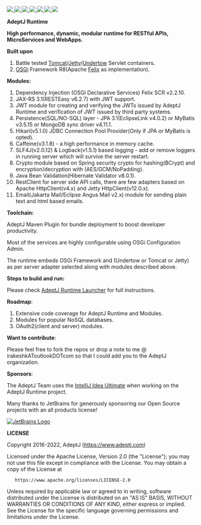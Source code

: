 <p>
  
  <a href="https://www.apache.org/licenses/LICENSE-2.0">
   <img src="https://img.shields.io/badge/license-Apache%202-blue.svg">  
  </a>

  <a href="https://docs.osgi.org/specification/#release-8">
   <img src="https://img.shields.io/badge/OSGi-R8-orange?style=flat">
  </a>

  <a href="https://app.circleci.com/pipelines/github/AdeptJ/adeptj-runtime">
     <img src="https://img.shields.io/circleci/build/github/AdeptJ/adeptj-runtime/main">
  </a>

  <a href="https://sonarcloud.io/dashboard?id=adeptj-runtime">
     <img src="https://sonarcloud.io/api/project_badges/measure?project=AdeptJ_adeptj-runtime&metric=reliability_rating">
  </a>

  <a href="https://sonarcloud.io/dashboard?id=adeptj-runtime">
     <img src="https://sonarcloud.io/api/project_badges/measure?project=AdeptJ_adeptj-runtime&metric=security_rating">
  </a>

  <a href="https://sonarcloud.io/dashboard?id=adeptj-runtime">
     <img src="https://sonarcloud.io/api/project_badges/measure?project=AdeptJ_adeptj-runtime&metric=vulnerabilities">
  </a>

  <a href="https://twitter.com/_AdeptJ">
     <img src="https://img.shields.io/badge/twitter-AdeptJ-f08d1c.svg?style=social&style=flat"> 
  </a>
  
</p>

**AdeptJ Runtime**

**High performance, dynamic, modular runtime for RESTful APIs, MicroServices and WebApps.**

**Built upon**

1. Battle tested [Tomcat](https://tomcat.apache.org/)/[Jetty](https://www.eclipse.org/jetty/)/[Undertow](http://undertow.io/) Servlet containers.
2. [OSGi](https://www.osgi.org) Framework R8(Apache [Felix](http://felix.apache.org/) as implementation).

**Modules:**

1. Dependency Injection (OSGi Declarative Services) Felix SCR v2.2.10.
2. JAX-RS 3.1(RESTEasy v6.2.7) with JWT support.
3. JWT module for creating and verifying the JWTs issued by AdeptJ Runtime and verification of JWT issued by third party systems.
4. Persistence(SQL/NO-SQL) layer - JPA 3.1(EclipseLink v4.0.2) or MyBatis v3.5.15 or MongoDB sync driver v4.11.1.
5. Hikari(v5.1.0) JDBC Connection Pool Provider(Only if JPA or MyBatis is opted).
6. Caffeine(v3.1.8) - a high performance in memory cache.
7. SLF4J(v2.0.12) & Logback(v1.5.1) based logging - add or remove loggers in running server which will survive the server restart.
8. Crypto module based on Spring security crypto for hashing(BCrypt) and encryption/decryption with (AES/GCM/NoPadding).
9. Java Bean Validation(Hibernate Validator v8.0.1).
10. RestClient for server side API calls, there are few adapters based on Apache HttpClient(v4.x) and Jetty HttpClient(v12.0.x).
11. Email(Jakarta Mail/Eclipse Angus Mail v2.x) module for sending plain text and html based emails.

**Toolchain:**

AdeptJ Maven Plugin for bundle deployment to boost developer productivity.

Most of the services are highly configurable using OSGi Configuration Admin.

The runtime embeds OSGi Framework and (Undertow or Tomcat or Jetty) as per server adapter selected along with modules described above.

**Steps to build and run:**

Please check [AdeptJ Runtime Launcher](https://github.com/AdeptJ/adeptj-runtime-launcher.git) for full instructions.

**Roadmap**:

1. Extensive code coverage for AdeptJ Runtime and Modules.
2. Modules for popular NoSQL databases.
3. OAuth2(client and server) modules.

**Want to contribute**:

Please feel free to fork the repos or drop a note to me @ irakeshkAToutlookDOTcom so that I could add you to the AdeptJ organization.

**Sponsors**:

The AdeptJ Team uses the [IntelliJ Idea Ultimate](https://www.jetbrains.com/idea/) when working on the AdeptJ Runtime project.

Many thanks to JetBrains for generously sponsoring our Open Source projects with an all products license!

<a href="https://www.jetbrains.com">
    <img src="https://resources.jetbrains.com/storage/products/company/brand/logos/jb_beam.svg" alt="JetBrains Logo"> 
</a>

**LICENSE**

   Copyright 2016-2022, AdeptJ (https://www.adeptj.com)
   
   Licensed under the Apache License, Version 2.0 (the "License");
   you may not use this file except in compliance with the License.
   You may obtain a copy of the License at
 
       https://www.apache.org/licenses/LICENSE-2.0
 
   Unless required by applicable law or agreed to in writing, software
   distributed under the License is distributed on an "AS IS" BASIS,
   WITHOUT WARRANTIES OR CONDITIONS OF ANY KIND, either express or implied.
   See the License for the specific language governing permissions and
   limitations under the License.


